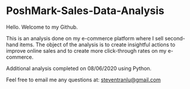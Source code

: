 # PoshMark-Sales-Data-Analysis

Hello. Welcome to my Github. 

This is an analysis done on my e-commerce platform where I sell second-hand items. 
The object of the analysis is to create insightful actions to improve online sales
and to create more click-through rates on my e-commerce.

Additional analysis completed on 08/06/2020 using Python.

Feel free to email me any questions at: steventranlu@gmail.com
